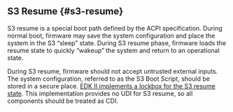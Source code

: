 ## S3 Resume {#s3-resume}

S3 resume is a special boot path defined by the ACPI specification. During normal boot, firmware may save the system configuration and place the system in the S3 “sleep” state. During S3 resume phase, firmware loads the resume state to quickly “wakeup” the system and return to an operational state.

During S3 resume, firmware should not accept untrusted external inputs. The system configuration, referred to as the S3 Boot Script, should be stored in a secure place. [EDK II implements a lockbox for the S3 resume state](https://github.com/tianocore-docs/Docs/raw/master/White_Papers/A_Tour_Beyond_BIOS_Implementing_S3_resume_with_EDKII_V2.pdf). This implementation provides no UDI for S3 resume, so all components should be treated as CDI.